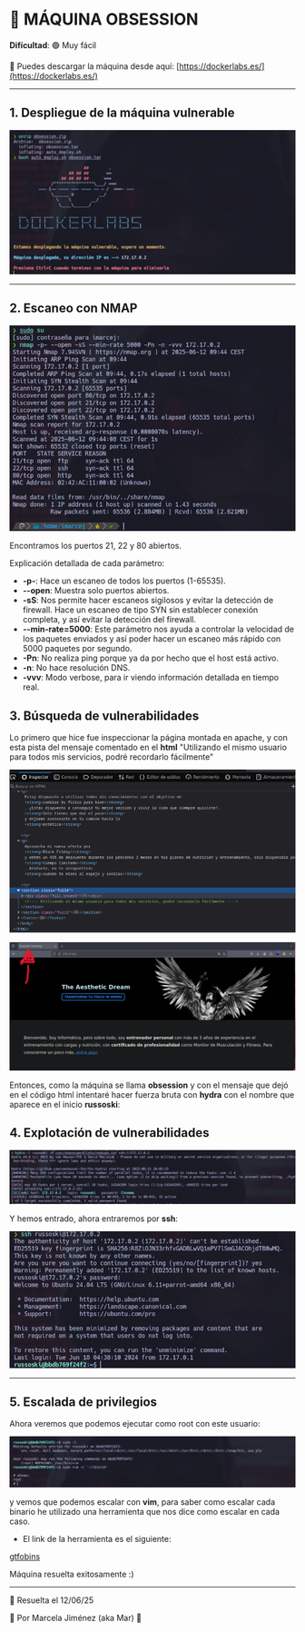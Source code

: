 # 🧠 MÁQUINA OBSESSION

**Difícultad**: 🟢 Muy fácil

🔗 Puedes descargar la máquina desde aquí: [https://dockerlabs.es/](https://dockerlabs.es/)

---

## 1. Despliegue de la máquina vulnerable

![máquina](./images/1.png)

---

## 2. Escaneo con NMAP

![máquina](./images/2.png)

Encontramos los puertos 21, 22 y 80 abiertos.

Explicación detallada de cada parámetro:

- **-p-**: Hace un escaneo de todos los puertos (1-65535).
- **--open**: Muestra solo puertos abiertos.
- **-sS**: Nos permite hacer escaneos sigilosos y evitar la detección de firewall. Hace un escaneo de tipo SYN sin establecer conexión completa, y así evitar la detección del firewall.
- **--min-rate=5000**: Este parámetro nos ayuda a controlar la velocidad de los paquetes enviados y así poder hacer un escaneo más rápido con 5000 paquetes por segundo.
- **-Pn**: No realiza ping porque ya da por hecho que el host está activo.
- **-n**: No hace resolución DNS.
- **-vvv**: Modo verbose, para ir viendo información detallada en tiempo real.

## 3. Búsqueda de vulnerabilidades

Lo primero que hice fue inspeccionar la página montada en apache, y con esta pista del mensaje comentado en el **html** "Utilizando el mismo usuario para todos mis servicios, podré recordarlo fácilmente"

![máquina](./images/3.png)

![máquina](./images/4.png)

Entonces, como la máquina se llama **obsession** y con el mensaje que dejó en el código html intentaré hacer fuerza bruta con **hydra** con el nombre que aparece en el inicio **russoski**:

## 4. Explotación de vulnerabilidades

![máquina](./images/5.png)

Y hemos entrado, ahora entraremos por **ssh**:

![máquina](./images/6.png)

---

## 5. Escalada de privilegios

Ahora veremos que podemos ejecutar como root con este usuario:

![máquina](./images/7.png)

y vemos que podemos escalar con **vim**, para saber como escalar cada binario he utilizado una herramienta que nos dice como escalar en cada caso.

- El link de la herramienta es el siguiente:

[gtfobins](https://gtfobins.github.io)

Máquina resuelta exitosamente :)

---

📅 Resuelta el 12/06/25

👩 Por Marcela Jiménez (aka Mar)
🐉



